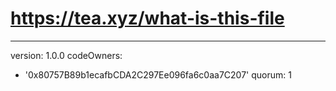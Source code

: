 # https://tea.xyz/what-is-this-file
---
version: 1.0.0
codeOwners:
  - '0x80757B89b1ecafbCDA2C297Ee096fa6c0aa7C207'
quorum: 1
